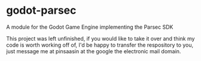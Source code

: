 # godot-parsec
A module for the Godot Game Engine implementing the Parsec SDK


This project was left unfinished, if you would like to take it over and think my code is worth working off of, I'd be happy to transfer the respository to you, just message me at pinsaasin at the google the electronic mail domain.
